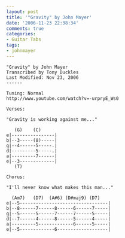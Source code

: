 ```yaml
---
layout: post
title: '"Gravity" by John Mayer'
date: '2006-11-23 22:38:34'
comments: true
categories:
- Guitar Tabs
tags:
- johnmayer
---
```

<!-- more -->

    "Gravity" by John Mayer
    Transcribed by Tony Duckles
    Last Modified: Nov 23, 2006
    ------

    Tuning: Normal
    http://www.youtube.com/watch?v=-urpryE_Ws0

    Verses:

    "Gravity is working against me..."

       (G)    (C)
    e|----------------|
    b|--3-----(8)-----|
    g|--4------5-----.|
    d|---------5-----.|
    a|---------7------|
    e|--3-------------|
       (T)

    Chorus:

    "I'll never know what makes this man..."

      (Am7)   (D7)  (A#6) (D#maj9) (D7)
    e|--5---------------------------------|
    b|--8------7------8------6------7-----|
    g|--5------5------7------7------5-----|
    d|--7------4------8------5------4-----|
    a|---------5-------------6------5-----|
    e|--5-------------6-------------------|

